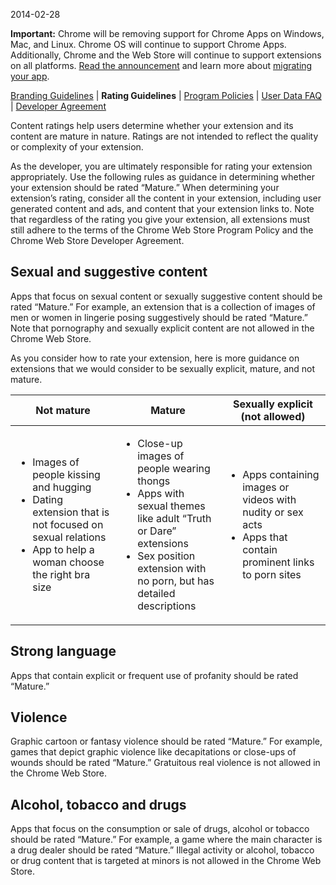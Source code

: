 2014-02-28

**Important:** Chrome will be removing support for Chrome Apps on Windows, Mac, and Linux. Chrome OS will continue to support Chrome Apps. Additionally, Chrome and the Web Store will continue to support extensions on all platforms. [Read the announcement](http://blog.chromium.org/2016/08/from-chrome-apps-to-web.html) and learn more about [migrating your app](/apps/migration).

[Branding Guidelines](/docs/webstore/branding) | **Rating Guidelines** | [Program Policies](/docs/webstore/program_policies) | [User Data FAQ](/docs/webstore/user_data) | [Developer Agreement](/docs/webstore/terms)

Content ratings help users determine whether your extension and its content are mature in nature. Ratings are not intended to reflect the quality or complexity of your extension.

As the developer, you are ultimately responsible for rating your extension appropriately. Use the following rules as guidance in determining whether your extension should be rated “Mature.” When determining your extension’s rating, consider all the content in your extension, including user generated content and ads, and content that your extension links to. Note that regardless of the rating you give your extension, all extensions must still adhere to the terms of the Chrome Web Store Program Policy and the Chrome Web Store Developer Agreement.

Sexual and suggestive content
-----------------------------

Apps that focus on sexual content or sexually suggestive content should be rated “Mature.” For example, an extension that is a collection of images of men or women in lingerie posing suggestively should be rated “Mature.” Note that pornography and sexually explicit content are not allowed in the Chrome Web Store.

As you consider how to rate your extension, here is more guidance on extensions that we would consider to be sexually explicit, mature, and not mature.

<table><colgroup><col style="width: 33%" /><col style="width: 33%" /><col style="width: 33%" /></colgroup><thead><tr class="header"><th>Not mature</th><th>Mature</th><th>Sexually explicit (not allowed)</th></tr></thead><tbody><tr class="odd"><td><ul><li>Images of people kissing and hugging</li><li>Dating extension that is not focused on sexual relations</li><li>App to help a woman choose the right bra size</li></ul></td><td><ul><li>Close-up images of people wearing thongs</li><li>Apps with sexual themes like adult “Truth or Dare” extensions</li><li>Sex position extension with no porn, but has detailed descriptions</li></ul></td><td><ul><li>Apps containing images or videos with nudity or sex acts</li><li>Apps that contain prominent links to porn sites</li></ul></td></tr></tbody></table>

Strong language
---------------

Apps that contain explicit or frequent use of profanity should be rated “Mature.”

Violence
--------

Graphic cartoon or fantasy violence should be rated “Mature.” For example, games that depict graphic violence like decapitations or close-ups of wounds should be rated “Mature.” Gratuitous real violence is not allowed in the Chrome Web Store.

Alcohol, tobacco and drugs
--------------------------

Apps that focus on the consumption or sale of drugs, alcohol or tobacco should be rated “Mature.” For example, a game where the main character is a drug dealer should be rated “Mature.” Illegal activity or alcohol, tobacco or drug content that is targeted at minors is not allowed in the Chrome Web Store.
